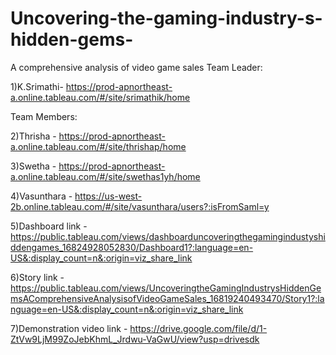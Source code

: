# Uncovering-the-gaming-industry-s-hidden-gems-
A comprehensive analysis of video game sales
Team Leader:

1)K.Srimathi- https://prod-apnortheast-a.online.tableau.com/#/site/srimathik/home

Team Members:

2)Thrisha - https://prod-apnortheast-a.online.tableau.com/#/site/thrishap/home

3)Swetha - https://prod-apnortheast-a.online.tableau.com/#/site/swethas1yh/home

4)Vasunthara - https://us-west-2b.online.tableau.com/#/site/vasunthara/users?:isFromSaml=y

5)Dashboard link - https://public.tableau.com/views/dashboarduncoveringthegamingindustyshiddengames_16824928052830/Dashboard1?:language=en-US&:display_count=n&:origin=viz_share_link

6)Story link - https://public.tableau.com/views/UncoveringtheGamingIndustrysHiddenGemsAComprehensiveAnalysisofVideoGameSales_16819240493470/Story1?:language=en-US&:display_count=n&:origin=viz_share_link

7)Demonstration video link - https://drive.google.com/file/d/1-ZtVw9LjM99ZoJebKhmL_Jrdwu-VaGwU/view?usp=drivesdk

